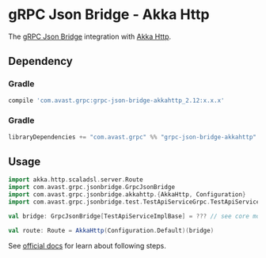 # gRPC Json Bridge - Akka Http

The [gRPC Json Bridge](../README.md) integration with [Akka Http](https://doc.akka.io/docs/akka-http/current/server-side/index.html).

## Dependency

### Gradle
```groovy
compile 'com.avast.grpc:grpc-json-bridge-akkahttp_2.12:x.x.x'
```

### Gradle
```scala
libraryDependencies += "com.avast.grpc" %% "grpc-json-bridge-akkahttp" % "x.x.x
```

## Usage

```scala
import akka.http.scaladsl.server.Route
import com.avast.grpc.jsonbridge.GrpcJsonBridge
import com.avast.grpc.jsonbridge.akkahttp.{AkkaHttp, Configuration}
import com.avast.grpc.jsonbridge.test.TestApiServiceGrpc.TestApiServiceImplBase

val bridge: GrpcJsonBridge[TestApiServiceImplBase] = ??? // see core module docs for info about creating the bridge

val route: Route = AkkaHttp(Configuration.Default)(bridge)
```

See [official docs](https://doc.akka.io/docs/akka-http/current/routing-dsl/routes.html) for learn about following steps.

